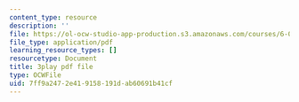 ```yaml
---
content_type: resource
description: ''
file: https://ol-ocw-studio-app-production.s3.amazonaws.com/courses/6-0001-introduction-to-computer-science-and-programming-in-python-fall-2016/7ff9a2472e419158191dab60691b41cf_-jjUoTiaSHw.pdf
file_type: application/pdf
learning_resource_types: []
resourcetype: Document
title: 3play pdf file
type: OCWFile
uid: 7ff9a247-2e41-9158-191d-ab60691b41cf
---
```

